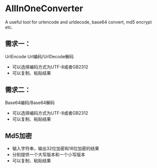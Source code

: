 AllInOneConverter
=================

A useful tool for urlencode and urldecode, base64 convert, md5 encrypt etc.

## 需求一：
UrlEncode Url编码/UrlDecode解码
* 可以选择编码方式为UTF-8或者GB2312
* 可以复制、粘贴结果

## 需求二：
Base64编码/Base64解码
* 可以选择编码方式为UTF-8或者GB2312
* 可以复制、粘贴结果


## Md5加密
* 输入字符串，输出32位加密和16位加密的结果
* 分别提供一个大写版本和一个小写版本
* 可以复制、粘贴结果


